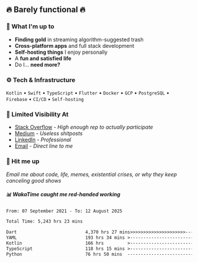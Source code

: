 ## 🔥 Barely functional 🔥

### 🎯 What I'm up to

- **Finding gold** in streaming algorithm-suggested trash
- **Cross-platform apps** and full stack development
- **Self-hosting things** I enjoy personally
- A **fun and satisfied life**
- Do I... **need more?**

### ⚙️ Tech & Infrastructure

`Kotlin` • `Swift` • `TypeScript` • `Flutter` • `Docker` • `GCP` • `PostgreSQL` • `Firebase` •
`CI/CD` • `Self-hosting`

### 🔗 Limited Visibility At

- [Stack Overflow](https://stackoverflow.com/users/15199864/deepanshu) - *High enough rep to
  actually participate*
- [Medium](https://medium.com/@deepanshuc2141) - *Useless shitposts*
- [LinkedIn](https://www.linkedin.com/in/chaudhary-deepanshu/) - *Professional*
- [Email](mailto:0qs8e9yn@duck.com) - *Direct line to me*

### 💬 Hit me up

*Email me about code, life, memes, existential crises, or why they keep canceling good shows*

##### 📊 *WakaTime caught me red-handed working*

<!--START_SECTION:waka-->

```txt
From: 07 September 2021 - To: 12 August 2025

Total Time: 5,243 hrs 23 mins

Dart                          4,370 hrs 27 mins>>>>>>>>>>>>>>>>>>>>>----   83.35 %
YAML                          193 hrs 34 mins >------------------------   03.69 %
Kotlin                        166 hrs         >------------------------   03.17 %
TypeScript                    118 hrs 15 mins >------------------------   02.26 %
Python                        76 hrs 50 mins  -------------------------   01.47 %
```

<!--END_SECTION:waka-->

<!---
If you're reading this in the raw file, you've gone too deep. Go back.
--->
